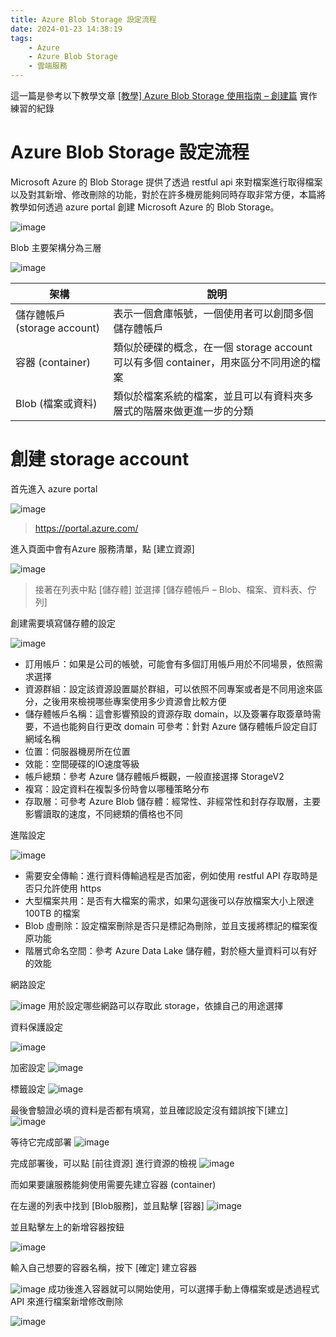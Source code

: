 ```yaml
---
title: Azure Blob Storage 設定流程
date: 2024-01-23 14:38:19
tags:
    - Azure
    - Azure Blob Storage
    - 雲端服務
---
```



這一篇是參考以下教學文章
[[教學] Azure Blob Storage 使用指南 – 創建篇](https://xenby.com/b/238-%E6%95%99%E5%AD%B8-azure-blob-storage-%E4%BD%BF%E7%94%A8%E6%8C%87%E5%8D%97-%E5%89%B5%E5%BB%BA%E7%AF%87)
實作練習的紀錄


# Azure Blob Storage 設定流程

Microsoft Azure 的 Blob Storage 提供了透過 restful api 來對檔案進行取得檔案以及對其新增、修改刪除的功能，對於在許多機房能夠同時存取非常方便，本篇將教學如何透過 azure portal 創建 Microsoft Azure 的 Blob Storage。

![image](https://hackmd.io/_uploads/SkJpZ2jFp.png)

Blob 主要架構分為三層

![image](https://hackmd.io/_uploads/rJtXbCnFa.png)

| 架構 | 說明 |
| -------- | -------- | 
| 儲存體帳戶 (storage account)     | 表示一個倉庫帳號，一個使用者可以創間多個儲存體帳戶   |
| 容器 (container)     | 類似於硬碟的概念，在一個 storage account 可以有多個 container，用來區分不同用途的檔案    |
| Blob (檔案或資料)  | 類似於檔案系統的檔案，並且可以有資料夾多層式的階層來做更進一步的分類    |


# 創建 storage account

首先進入 azure portal 

![image](https://hackmd.io/_uploads/B1DgMChKa.png)
>https://portal.azure.com/

進入頁面中會有Azure 服務清單，點 [建立資源]

![image](https://hackmd.io/_uploads/HJJdz02Fa.png)
>接著在列表中點 [儲存體] 並選擇 [儲存體帳戶 – Blob、檔案、資料表、佇列]

創建需要填寫儲存體的設定

![image](https://hackmd.io/_uploads/B1Uq4AhK6.png)

* 訂用帳戶：如果是公司的帳號，可能會有多個訂用帳戶用於不同場景，依照需求選擇
* 資源群組：設定該資源設置屬於群組，可以依照不同專案或者是不同用途來區分，之後用來檢視哪些專案使用多少資源會比較方便
* 儲存體帳戶名稱：這會影響預設的資源存取 domain，以及簽署存取簽章時需要，不過也能夠自行更改 domain 可參考：針對 Azure 儲存體帳戶設定自訂網域名稱
* 位置：伺服器機房所在位置
* 效能：空間硬碟的IO速度等級
* 帳戶總類：參考 Azure 儲存體帳戶概觀，一般直接選擇 StorageV2
* 複寫：設定資料在複製多份時會以哪種策略分布
* 存取層：可參考 Azure Blob 儲存體：經常性、非經常性和封存存取層，主要影響讀取的速度，不同總類的價格也不同

進階設定

![image](https://hackmd.io/_uploads/B12CBC2ta.png)

* 需要安全傳輸：進行資料傳輸過程是否加密，例如使用 restful API 存取時是否只允許使用 https
* 大型檔案共用：是否有大檔案的需求，如果勾選後可以存放檔案大小上限達 100TB 的檔案
* Blob 虛刪除：設定檔案刪除是否只是標記為刪除，並且支援將標記的檔案復原功能
* 階層式命名空間：參考 Azure Data Lake 儲存體，對於極大量資料可以有好的效能

網路設定

![image](https://hackmd.io/_uploads/S1qNLR2FT.png)
用於設定哪些網路可以存取此 storage，依據自己的用途選擇

資料保護設定

![image](https://hackmd.io/_uploads/SJciI02K6.png)

加密設定
![image](https://hackmd.io/_uploads/Sk2oPRnY6.png)

標籤設定
![image](https://hackmd.io/_uploads/SyYyOA2F6.png)

最後會驗證必填的資料是否都有填寫，並且確認設定沒有錯誤按下[建立]
![image](https://hackmd.io/_uploads/Skac_Cnta.png)

等待它完成部署
![image](https://hackmd.io/_uploads/HkV1FAnYT.png)

完成部署後，可以點 [前往資源] 進行資源的檢視
![image](https://hackmd.io/_uploads/SkhZYChFp.png)

而如果要讓服務能夠使用需要先建立容器 (container)

在左邊的列表中找到 [Blob服務]，並且點擊 [容器]
![image](https://hackmd.io/_uploads/SkJ_tCnK6.png)

並且點擊左上的新增容器按鈕

![image](https://hackmd.io/_uploads/SJMRF0ntT.png)

輸入自己想要的容器名稱，按下 [確定] 建立容器

![image](https://hackmd.io/_uploads/SyP8qC3Ka.png)
成功後進入容器就可以開始使用，可以選擇手動上傳檔案或是透過程式 API 來進行檔案新增修改刪除

![image](https://hackmd.io/_uploads/r1mqoR3Kp.png)